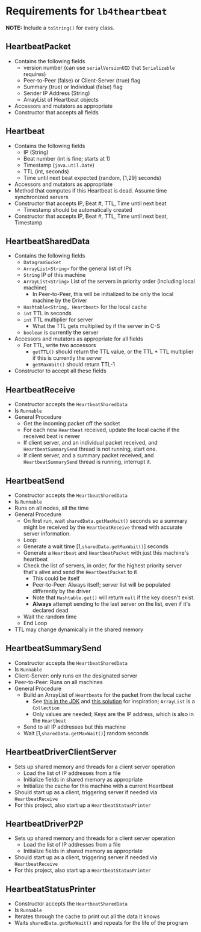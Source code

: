 # Requirements for `lb4theartbeat`

**NOTE:** Include a `toString()` for every class.

## HeartbeatPacket
+ Contains the following fields
    + version number (can use `serialVersionUID` that `Serializable` requires)
    + Peer-to-Peer (false) or Client-Server (true) flag
    + Summary (true) or Individual (false) flag
    + Sender IP Address (String)
    + ArrayList of Heartbeat objects
+ Accessors and mutators as appropriate
+ Constructor that accepts all fields

## Heartbeat
+ Contains the following fields
    + IP (String)
    + Beat number (int is fine; starts at 1)
    + Timestamp (`java.util.Date`)
    + TTL (int, seconds)
    + Time until next beat expected (random, [1,29] seconds)
+ Accessors and mutators as appropriate
+ Method that computes if this Heartbeat is dead. Assume time synchronized servers
+ Constructor that accepts IP, Beat #, TTL, Time until next beat
    + Timestamp should be automatically created
+ Constructor that accepts IP, Beat #, TTL, Time until next beat, Timestamp

## HeartbeatSharedData
+ Contains the following fields
    + `DatagramSocket`
    + `ArrayList<String>` for the general list of IPs
    + `String` IP of this machine
    + `ArrayList<String>` List of the servers in priority order (including local machine)
        + In Peer-to-Peer, this will be initialized to be only the local machine by the Driver
    + `Hashtable<String, Heartbeat>` for the local cache
    + `int` TTL in seconds
    + `int` TTL multiplier for server
        + What the TTL gets multiplied by if the server in C-S
    + `boolean` is currently the server
+ Accessors and mutators as appropriate for all fields
    + For TTL, write two accessors
        + `getTTL()` should return the TTL value, or the TTL * TTL multiplier if this is currently the server
        + `getMaxWait()` should return TTL-1
+ Constructor to accept all these fields

## HeartbeatReceive
+ Constructor accepts the `HeartbeatSharedData`
+ Is `Runnable`
+ General Procedure
    + Get the incoming packet off the socket
    + For each new `Heartbeat` received, update the local cache if the received beat is newer
    + If client server, and an individual packet received, and `HeartbeatSummarySend` thread is not running, start one.
    + If client server, and a summary packet received, and `HeartbeatSummarySend` thread is running, interrupt it.

## HeartbeatSend
+ Constructor accepts the `HeartbeatSharedData`
+ Is `Runnable`
+ Runs on all nodes, all the time
+ General Procedure
    + On first run, wait `sharedData.getMaxWait()` seconds so a summary might be received by the `HeartbeatReceive` thread with accurate server information.
    + Loop:
    + Generate a wait time [1,`sharedData.getMaxWait()`] seconds
    + Generate a `Heartbeat` and `HeartbeatPacket` with just this machine's heartbeat
    + Check the list of servers, in order, for the highest priority server that's alive and send the `HeartbeatPacket` to it
        + This could be itself
        + Peer-to-Peer: Always itself; server list will be populated differently by the driver
        + Note that `Hashtable.get()` will return `null` if the key doesn't exist.
        + **Always** attempt sending to the last server on the list, even if it's declared dead
    + Wait the random time
    + End Loop
+ TTL may change dynamically in the shared memory

## HeartbeatSummarySend
+ Constructor accepts the `HeartbeatSharedData`
+ Is `Runnable`
+ Client-Server: only runs on the designated server
+ Peer-to-Peer: Runs on all machines
+ General Procedure
    + Build an ArrayList of `Heartbeat`s for the packet from the local cache
        + See [this in the JDK](https://docs.oracle.com/javase/8/docs/api/java/util/Hashtable.html#values--) and [this solution](https://www.javacodeexamples.com/convert-hashtable-to-arraylist-in-java-example/3181) for inspiration; `ArrayList` is a `Collection`
        + Only values are needed; Keys are the IP address, which is also in the `Heartbeat`
    + Send to all IP addresses but this machine
    + Wait [1,`sharedData.getMaxWait()`] random seconds

## HeartbeatDriverClientServer
+ Sets up shared memory and threads for a client server operation
    + Load the list of IP addresses from a file
    + Initialize fields in shared memory as appropriate
    + Initialize the cache for this machine with a current Heartbeat
+ Should start up as a client, triggering server if needed via `HeartbeatReceive`
+ For this project, also start up a `HeartbeatStatusPrinter`

## HeartbeatDriverP2P
+ Sets up shared memory and threads for a client server operation
    + Load the list of IP addresses from a file
    + Initialize fields in shared memory as appropriate
+ Should start up as a client, triggering server if needed via `HeartbeatReceive`
+ For this project, also start up a `HeartbeatStatusPrinter`

## HeartbeatStatusPrinter
+ Constructor accepts the `HeartbeatSharedData`
+ Is `Runnable`
+ Iterates through the cache to print out all the data it knows
+ Waits `sharedData.getMaxWait()` and repeats for the life of the program
